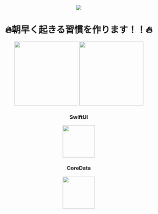 <p align="center">
  <img src="https://user-images.githubusercontent.com/52638834/88454406-63a8f200-ceaa-11ea-857d-804d52791348.jpeg"/>
</p>


<h1 align="center">🔥朝早く起きる習慣を作ります！！🔥</h1>
<p align="center">
  <img src="https://user-images.githubusercontent.com/52638834/88452527-71567b80-ce9a-11ea-8731-064f0f712fff.png" width="200px;" />
  <img src="https://user-images.githubusercontent.com/52638834/88452538-8f23e080-ce9a-11ea-8d76-24934e2fe49f.png" width="200px;" />
</p>




<h3 align="center">SwiftUI</h3>
<p align="center">
 <a href="https://developer.apple.com/documentation/swiftui">
  <img src="https://user-images.githubusercontent.com/52638834/88453112-402c7a00-ce9f-11ea-86a4-185f9727d278.png" width="100px;"/>
 </a>
</p>
 
 
<h3 align="center">CoreData</h3>
<p align="center">
  <a href="https://developer.apple.com/documentation/coredata">
    <img src="https://user-images.githubusercontent.com/52638834/88453296-9ea62800-cea0-11ea-9cfd-2cd22e2e4d3a.png" width="100px;"/>
  </a>
</p>

